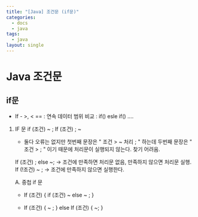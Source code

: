 ```yaml
---
title: "[Java] 조건문 (if문)"
categories:
  - docs
  - java
tags:
  - java
layout: single
---
```


# Java 조건문

## if문 
- If - >, < == : 연속 데이터 범위 비교 : if() esle if() ….
1. IF 문
	if (조건) ~ ;
	If (조건) ; ~
	- 둘다 오류는 없지만 첫번째 문장은 " 조건 > ~ 처리 ; " 하는데 
	두번째 문장은 " 조건 > ; " 이기 때문에 처리문이 실행되지 않는다. 찾기 어려움.
	
	If (조건) ; else ~;  -> 조건에 만족하면 처리문 없음, 만족하지 않으면 처리문 실행.
	If (!조건) ~ ;   -> 조건에 만족하지 않으면 실행한다.
	
	A. 중첩 if 문
	- If (조건) { 
		if (조건) ~ 
		else ~ ;
	}
	
	- If (조건) {
		~ ;
	} else If (조건) {
			~;
	}
